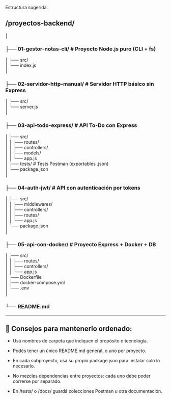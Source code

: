 Estructura sugerida:  
## /proyectos-backend/  
│  
### ├── 01-gestor-notas-cli/          # Proyecto Node.js puro (CLI + fs)  
│   ├── src/  
│   └── index.js  
│  
### ├── 02-servidor-http-manual/      # Servidor HTTP básico sin Express  
│   ├── src/  
│   └── server.js  
│  
### ├── 03-api-todo-express/          # API To-Do con Express  
│   ├── src/  
│   │   ├── routes/  
│   │   ├── controllers/  
│   │   ├── models/  
│   │   └── app.js  
│   ├── tests/                    # Tests Postman (exportables .json)  
│   └── package.json  
│  
### ├── 04-auth-jwt/                  # API con autenticación por tokens  
│   ├── src/  
│   │   ├── middlewares/  
│   │   ├── controllers/  
│   │   ├── routes/  
│   │   └── app.js  
│   └── package.json  
│  
### ├── 05-api-con-docker/           # Proyecto Express + Docker + DB  
│   ├── src/  
│   │   ├── routes/  
│   │   ├── controllers/  
│   │   └── app.js  
│   ├── Dockerfile  
│   ├── docker-compose.yml  
│   └── .env  
│  
### └── README.md  
---
## 🧠 Consejos para mantenerlo ordenado:
- Usá nombres de carpeta que indiquen el propósito o tecnología.

- Podés tener un único README.md general, o uno por proyecto.

- En cada subproyecto, usá su propio package.json para instalar solo lo necesario.

- No mezcles dependencias entre proyectos: cada uno debe poder correrse por separado.

- En /tests/ o /docs/ guardá colecciones Postman u otra documentación.